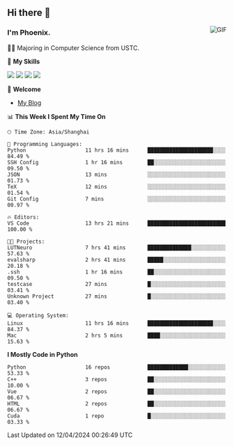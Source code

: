 ## Hi there 👋
<img align="right" alt="GIF" src="https://raw.githubusercontent.com/JoeyBling/JoeyBling/master/pic/pusheencode.gif" />

### I'm Phoenix.

👨‍🎓 Majoring in Computer Science from USTC.

🌟 **My Skills**

![](https://img.shields.io/badge/-Python-3e74a2?style=flat-square&logo=Python&logoColor=fff)
![](https://img.shields.io/badge/-C++-9f62a5?style=flat&logo=cplusplus&logoColor=white)
![](https://img.shields.io/badge/-Linux-185886?style=flat-square&logo=Linux&logoColor=fff)
![](https://img.shields.io/badge/-Rust-ff4136?style=flat-square&logo=Rust&logoColor=fff)

💬 **Welcome**

- [My Blog](https://ysy-phoenix.github.io/)

<!--START_SECTION:waka-->
📊 **This Week I Spent My Time On** 

```text
🕑︎ Time Zone: Asia/Shanghai

💬 Programming Languages: 
Python                   11 hrs 16 mins      █████████████████████░░░░   84.49 % 
SSH Config               1 hr 16 mins        ██░░░░░░░░░░░░░░░░░░░░░░░   09.50 % 
JSON                     13 mins             ░░░░░░░░░░░░░░░░░░░░░░░░░   01.73 % 
TeX                      12 mins             ░░░░░░░░░░░░░░░░░░░░░░░░░   01.54 % 
Git Config               7 mins              ░░░░░░░░░░░░░░░░░░░░░░░░░   00.97 % 

🔥 Editors: 
VS Code                  13 hrs 21 mins      █████████████████████████   100.00 % 

🐱‍💻 Projects: 
LUTNeuro                 7 hrs 41 mins       ██████████████░░░░░░░░░░░   57.63 % 
evalsharp                2 hrs 41 mins       █████░░░░░░░░░░░░░░░░░░░░   20.18 % 
.ssh                     1 hr 16 mins        ██░░░░░░░░░░░░░░░░░░░░░░░   09.50 % 
testcase                 27 mins             █░░░░░░░░░░░░░░░░░░░░░░░░   03.41 % 
Unknown Project          27 mins             █░░░░░░░░░░░░░░░░░░░░░░░░   03.40 % 

💻 Operating System: 
Linux                    11 hrs 16 mins      █████████████████████░░░░   84.37 % 
Mac                      2 hrs 5 mins        ████░░░░░░░░░░░░░░░░░░░░░   15.63 % 
```

**I Mostly Code in Python** 

```text
Python                   16 repos            █████████████░░░░░░░░░░░░   53.33 % 
C++                      3 repos             ██░░░░░░░░░░░░░░░░░░░░░░░   10.00 % 
Vue                      2 repos             ██░░░░░░░░░░░░░░░░░░░░░░░   06.67 % 
HTML                     2 repos             ██░░░░░░░░░░░░░░░░░░░░░░░   06.67 % 
Cuda                     1 repo              █░░░░░░░░░░░░░░░░░░░░░░░░   03.33 % 
```




 Last Updated on 12/04/2024 00:26:49 UTC
<!--END_SECTION:waka-->

<!--
**ysy-phoenix/ysy-phoenix** is a ✨ _special_ ✨ repository because its `README.md` (this file) appears on your GitHub profile.

Here are some ideas to get you started:

- 🔭 I’m currently working on ...
- 🌱 I’m currently learning ...
- 👯 I’m looking to collaborate on ...
- 🤔 I’m looking for help with ...
- 💬 Ask me about ...
- 📫 How to reach me: ...
- 😄 Pronouns: ...
- ⚡ Fun fact: ...
-->
